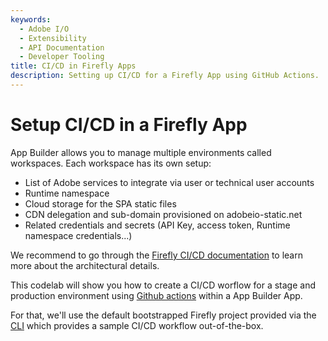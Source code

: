 ```yaml
---
keywords:
  - Adobe I/O
  - Extensibility
  - API Documentation
  - Developer Tooling
title: CI/CD in Firefly Apps
description: Setting up CI/CD for a Firefly App using GitHub Actions.
---
```


# Setup CI/CD in a Firefly App

App Builder allows you to manage multiple environments called workspaces. Each workspace has its own setup: 

* List of Adobe services to integrate via user or technical user accounts
* Runtime namespace
* Cloud storage for the SPA static files
* CDN delegation and sub-domain provisioned on adobeio-static.net
* Related credentials and secrets (API Key, access token, Runtime namespace credentials...)

We recommend to go through the [Firefly CI/CD documentation](../../guides/deployment/ci_cd_for_firefly_apps.md) to learn more about the architectural details.

This codelab will show you how to create a CI/CD worflow for a stage and production environment using [Github actions](https://github.com/features/actions) within a App Builder App.   

For that, we'll use the default bootstrapped Firefly project provided via the [CLI](https://github.com/adobe/aio-cli) which provides a sample CI/CD workflow out-of-the-box.  
  
